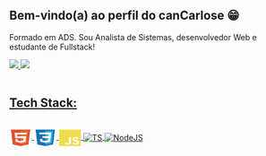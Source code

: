 ## Bem-vindo(a) ao perfil do canCarlose 😁
Formado em ADS.
Sou Analista de Sistemas, desenvolvedor Web e estudante de Fullstack!

 <div>
   <a href="https://github.com/cancarlose">
   <img height="180em" src="https://github-readme-stats.vercel.app/api?username=cancarlose&show_icons=true&theme=tokyonight&include_all_commits=true&count_private=true"/>
   <img height="180em" src="https://github-readme-stats.vercel.app/api/top-langs/?username=cancarlose&layout=compact&langs_count=6&theme=tokyonight"/>
</div>
    
<div style="display: inline_block"><br>
  <h2>Tech Stack:</h2><br>
  <img align="center" alt="HTML" height="30" width="40" src="https://raw.githubusercontent.com/devicons/devicon/master/icons/html5/html5-original.svg">
  <img align="center" alt="CSS" height="30" width="40" src="https://raw.githubusercontent.com/devicons/devicon/master/icons/css3/css3-original.svg">
  <img align="center" alt="Js" height="30" width="40" src="https://raw.githubusercontent.com/devicons/devicon/master/icons/javascript/javascript-plain.svg">
  <img align="center" alt="TS" height="30" width="40" src="https://cdn.jsdelivr.net/gh/devicons/devicon/icons/typescript/typescript-original.svg">
  <img align="center" alt="NodeJS" height="30" width="40" src="https://cdn.jsdelivr.net/gh/devicons/devicon/icons/nodejs/nodejs-original.svg" />
  <!-- <img align="center" alt="Python" height="30" width="40" src="https://cdn.jsdelivr.net/gh/devicons/devicon/icons/python/python-original.svg" /> 
 
</div>
 
<br>
 
### Para mais contatos me segue nas redes abaixo!
 
<div> 
  <a href="https://instagram.com/cl.edcavalcanti" target="_blank"><img src="https://img.shields.io/badge/-Instagram-%23E4405F?style=for-the-badge&logo=instagram&logoColor=white" target="_blank"></a>
 <a href="https://discord.gg/904745953863532575" target="_blank"><img src="https://img.shields.io/badge/Discord-7289DA?style=for-the-badge&logo=discord&logoColor=white" target="_blank"></a> 
  <a href = "mailto:carlosedlima4@gmail.com"><img src="https://img.shields.io/badge/-Gmail-%23333?style=for-the-badge&logo=gmail&logoColor=white" target="_blank"></a>
  <a href="https://www.linkedin.com/in/carlos-eduardo-cavalcanti-lima-1b3231205/" target="_blank"><img src="https://img.shields.io/badge/-LinkedIn-%230077B5?style=for-the-badge&logo=linkedin&logoColor=white" target="_blank"></a>
</div>
